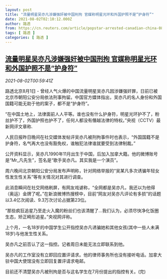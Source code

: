 ```yaml
---
layout: post
title: "流量明星吴亦凡涉嫌强奸被中国刑拘 官媒称明星光环和外国护照不是“护身符”"
date: 2021-08-02T02:10:12.000Z
author: 路透
from: https://cn.reuters.com/article/popstar-arrested-canadian-china-0801-sun-idCNKBS2F301U
tags: [ 路透 ]
categories: [ 路透 ]
---
```

<!--1627870212000-->
[流量明星吴亦凡涉嫌强奸被中国刑拘 官媒称明星光环和外国护照不是“护身符”](https://cn.reuters.com/article/popstar-arrested-canadian-china-0801-sun-idCNKBS2F301U)
------

<div>
<div><i>2021-08-02T00:59:41Z</i></div><p>路透北京8月1日 - 曾经人气火爆的中国流量明星吴亦凡因涉嫌强奸罪，日前已被北京市朝阳公安分局依法刑事拘留。中国官方媒体指出，吴亦凡的名人身份和外国国籍可能无助于他的案子，都不是“护身符”。</p><p>“在中国土地上，法律面前人人平等。谁也没有什么护身符，明星光环护不了，粉丝护不了，外国护照也护不了，任何人都没有僭越法律的特权。”央视（CCTV）最新网评文章称.</p><p>人民日报昨日晚间在社交媒体发帖评吴亦凡被刑拘事件时也表示，“外国国籍不是护身符，名气再大也没有豁免权，谁触犯法律谁就要受到法律制裁。”</p><p>公开资料显示，吴亦凡1990年11月出生于中国，后加入加拿大籍。他的微博账号是“Mr_凡先生”，签名是“歌手吴亦凡。其实我是一个演员”。</p><p>周六晚间北京朝阳公安分局发布声明称，针对网络举报的“吴某凡多次诱骗年轻女性发生性关系”等有关情况对其进行调查。</p><p>此消息瞬间在社交网络刷屏，有网友戏谑称，“全网都是吴亦凡，我还以为他得（奥运）金牌了呢。”在新浪微博热搜榜中，目前“网友对吴亦凡评论有多损”的话题以3.4亿次阅读、9.3万次讨论占据第23位。</p><p>“那些疯狂追星乃至走火入魔的粉丝们也该清醒了...我们认为，必须尽快净化饭圈生态，矫正畸形追星。”央视网评称。</p><p>上个月，一名18岁的中国学生公开指控吴亦凡诱骗她和其他女孩(其中一些人未满18岁)与他发生性关系。</p><p>吴亦凡之前否认了这一指控。记者周日未能无法立即联系到他。</p><p>吴亦凡的工作室没有立即回应置评请求。他的律师事务所也没有接听电话。加拿大驻中国大使馆没有立即回复置评请求电邮。</p><p>目前还不清楚吴亦凡被刑拘是否与这名学生在7月份提出的指控有关。(完)</p>
</div>
